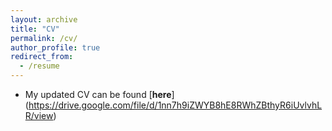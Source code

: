 ```yaml
---
layout: archive
title: "CV"
permalink: /cv/
author_profile: true
redirect_from:
  - /resume
---
```


* My updated CV can be found [**here**] (https://drive.google.com/file/d/1nn7h9iZWYB8hE8RWhZBthyR6iUvlvhLR/view)
